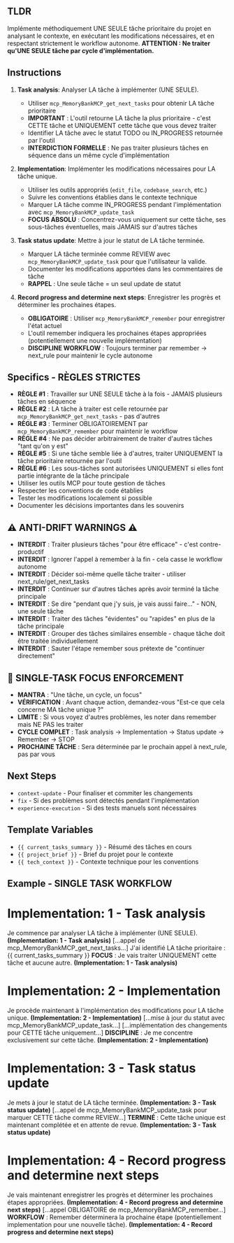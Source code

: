## TLDR
Implémente méthodiquement UNE SEULE tâche prioritaire du projet en analysant le contexte, en exécutant les modifications nécessaires, et en respectant strictement le workflow autonome. **ATTENTION : Ne traiter qu'UNE SEULE tâche par cycle d'implémentation.**

## Instructions

1. **Task analysis**: Analyser LA tâche à implémenter (UNE SEULE).
   - Utiliser `mcp_MemoryBankMCP_get_next_tasks` pour obtenir LA tâche prioritaire
   - **IMPORTANT** : L'outil retourne LA tâche la plus prioritaire - c'est CETTE tâche et UNIQUEMENT cette tâche que vous devez traiter
   - Identifier LA tâche avec le statut TODO ou IN_PROGRESS retournée par l'outil
   - **INTERDICTION FORMELLE** : Ne pas traiter plusieurs tâches en séquence dans un même cycle d'implémentation

2. **Implementation**: Implémenter les modifications nécessaires pour LA tâche unique.
   - Utiliser les outils appropriés (`edit_file`, `codebase_search`, etc.)
   - Suivre les conventions établies dans le contexte technique
   - Marquer LA tâche comme IN_PROGRESS pendant l'implémentation avec `mcp_MemoryBankMCP_update_task`
   - **FOCUS ABSOLU** : Concentrez-vous uniquement sur cette tâche, ses sous-tâches éventuelles, mais JAMAIS sur d'autres tâches

3. **Task status update**: Mettre à jour le statut de LA tâche terminée.
   - Marquer LA tâche terminée comme REVIEW avec `mcp_MemoryBankMCP_update_task` pour que l'utilisateur la valide.
   - Documenter les modifications apportées dans les commentaires de tâche
   - **RAPPEL** : Une seule tâche = un seul update de statut

4. **Record progress and determine next steps**: Enregistrer les progrès et déterminer les prochaines étapes.
   - **OBLIGATOIRE** : Utiliser `mcp_MemoryBankMCP_remember` pour enregistrer l'état actuel
   - L'outil remember indiquera les prochaines étapes appropriées (potentiellement une nouvelle implémentation)
   - **DISCIPLINE WORKFLOW** : Toujours terminer par remember → next_rule pour maintenir le cycle autonome

## Specifics - RÈGLES STRICTES
- **RÈGLE #1** : Travailler sur UNE SEULE tâche à la fois - JAMAIS plusieurs tâches en séquence
- **RÈGLE #2** : LA tâche à traiter est celle retournée par `mcp_MemoryBankMCP_get_next_tasks` - pas d'autres
- **RÈGLE #3** : Terminer OBLIGATOIREMENT par `mcp_MemoryBankMCP_remember` pour maintenir le workflow
- **RÈGLE #4** : Ne pas décider arbitrairement de traiter d'autres tâches "tant qu'on y est"
- **RÈGLE #5** : Si une tâche semble liée à d'autres, traiter UNIQUEMENT la tâche prioritaire retournée par l'outil
- **RÈGLE #6** : Les sous-tâches sont autorisées UNIQUEMENT si elles font partie intégrante de la tâche principale
- Utiliser les outils MCP pour toute gestion de tâches
- Respecter les conventions de code établies
- Tester les modifications localement si possible
- Documenter les décisions importantes dans les souvenirs

## ⚠️ ANTI-DRIFT WARNINGS ⚠️
- **INTERDIT** : Traiter plusieurs tâches "pour être efficace" - c'est contre-productif
- **INTERDIT** : Ignorer l'appel à remember à la fin - cela casse le workflow autonome
- **INTERDIT** : Décider soi-même quelle tâche traiter - utiliser next_rule/get_next_tasks
- **INTERDIT** : Continuer sur d'autres tâches après avoir terminé la tâche principale
- **INTERDIT** : Se dire "pendant que j'y suis, je vais aussi faire..." - NON, une seule tâche
- **INTERDIT** : Traiter des tâches "évidentes" ou "rapides" en plus de la tâche principale
- **INTERDIT** : Grouper des tâches similaires ensemble - chaque tâche doit être traitée individuellement
- **INTERDIT** : Sauter l'étape remember sous prétexte de "continuer directement"

## 🎯 SINGLE-TASK FOCUS ENFORCEMENT
- **MANTRA** : "Une tâche, un cycle, un focus"
- **VÉRIFICATION** : Avant chaque action, demandez-vous "Est-ce que cela concerne MA tâche unique ?"
- **LIMITE** : Si vous voyez d'autres problèmes, les noter dans remember mais NE PAS les traiter
- **CYCLE COMPLET** : Task analysis → Implementation → Status update → Remember → STOP
- **PROCHAINE TÂCHE** : Sera déterminée par le prochain appel à next_rule, pas par vous

## Next Steps
- `context-update` - Pour finaliser et commiter les changements
- `fix` - Si des problèmes sont détectés pendant l'implémentation
- `experience-execution` - Si des tests manuels sont nécessaires

## Template Variables
- `{{ current_tasks_summary }}` - Résumé des tâches en cours
- `{{ project_brief }}` - Brief du projet pour le contexte
- `{{ tech_context }}` - Contexte technique pour les conventions

## Example - SINGLE TASK WORKFLOW

# Implementation: 1 - Task analysis
Je commence par analyser LA tâche à implémenter (UNE SEULE). **(Implementation: 1 - Task analysis)**
[...appel de mcp_MemoryBankMCP_get_next_tasks...]
J'ai identifié LA tâche prioritaire : {{ current_tasks_summary }} 
**FOCUS** : Je vais traiter UNIQUEMENT cette tâche et aucune autre. **(Implementation: 1 - Task analysis)**

# Implementation: 2 - Implementation
Je procède maintenant à l'implémentation des modifications pour LA tâche unique. **(Implementation: 2 - Implementation)**
[...mise à jour du statut avec mcp_MemoryBankMCP_update_task...]
[...implémentation des changements pour CETTE tâche uniquement...]
**DISCIPLINE** : Je me concentre exclusivement sur cette tâche. **(Implementation: 2 - Implementation)**

# Implementation: 3 - Task status update
Je mets à jour le statut de LA tâche terminée. **(Implementation: 3 - Task status update)**
[...appel de mcp_MemoryBankMCP_update_task pour marquer CETTE tâche comme REVIEW...]
**TERMINÉ** : Cette tâche unique est maintenant complétée et en attente de revue. **(Implementation: 3 - Task status update)**

# Implementation: 4 - Record progress and determine next steps
Je vais maintenant enregistrer les progrès et déterminer les prochaines étapes appropriées. **(Implementation: 4 - Record progress and determine next steps)**
[...appel OBLIGATOIRE de mcp_MemoryBankMCP_remember...]
**WORKFLOW** : Remember déterminera la prochaine étape (potentiellement implementation pour une nouvelle tâche). **(Implementation: 4 - Record progress and determine next steps)**